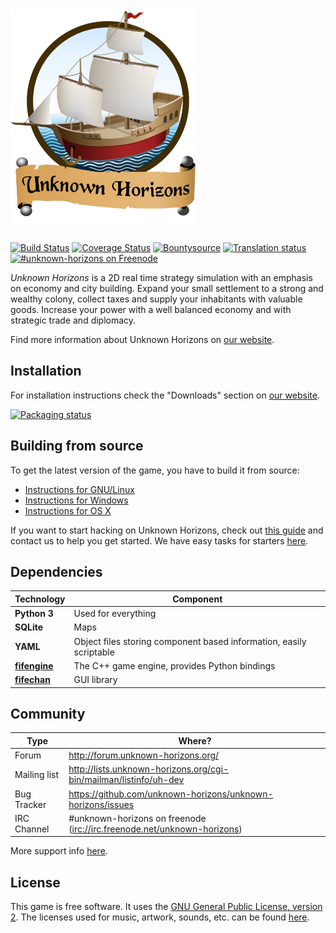 [![Unknown-Horizons](/content/gfx/uh.png)](http://unknown-horizons.org/)
============================================================

[![Build Status](https://travis-ci.org/unknown-horizons/unknown-horizons.svg?branch=master)](https://travis-ci.org/unknown-horizons/unknown-horizons)
[![Coverage Status](https://coveralls.io/repos/github/unknown-horizons/unknown-horizons/badge.svg?branch=master)](https://coveralls.io/github/unknown-horizons/unknown-horizons?branch=master)
 [![Bountysource](https://www.bountysource.com/badge/team?team_id=9261&style=bounties_received)](https://www.bountysource.com/teams/unknown-horizons/issues?utm_source=unknown-horizons&utm_medium=shield&utm_campaign=bounties_received)
 [![Translation status](https://hosted.weblate.org/widgets/uh/-/shields-badge.svg)](https://hosted.weblate.org/engage/uh/?utm_source=widget)
 [![#unknown-horizons on Freenode](https://img.shields.io/badge/freenode-%23unknown--horizons-green.svg)](https://webchat.freenode.net/?channels=unknown-horizons)

_Unknown Horizons_ is a 2D real time strategy simulation with an
emphasis on economy and city building. Expand your small
settlement to a strong and wealthy colony, collect taxes and
supply your inhabitants with valuable goods. Increase your
power with a well balanced economy and with strategic trade
and diplomacy.

Find more information about Unknown Horizons on [our website](http://unknown-horizons.org/).


## Installation

For installation instructions check the "Downloads" section on
[our website](http://unknown-horizons.org/downloads/).

[![Packaging status](https://repology.org/badge/vertical-allrepos/unknown-horizons.svg)](https://repology.org/metapackage/unknown-horizons)

## Building from source

To get the latest version of the game, you have to build it from source:

 * [Instructions for GNU/Linux](https://github.com/unknown-horizons/unknown-horizons/wiki/Linux)
 * [Instructions for Windows](https://github.com/unknown-horizons/unknown-horizons/wiki/Windows)
 * [Instructions for OS X](https://github.com/unknown-horizons/unknown-horizons/wiki/MacOS)

If you want to start hacking on Unknown Horizons, check out [this guide](https://github.com/unknown-horizons/unknown-horizons/wiki/Getting-started) and contact us to help you get started. We have easy tasks for starters [here](https://github.com/unknown-horizons/unknown-horizons/issues?q=is%3Aopen+is%3Aissue+label%3Astarter).


## Dependencies


Technology     | Component
---------------|----------
**Python 3**   | Used for everything
**SQLite**     | Maps
**YAML**       | Object files storing component based information, easily scriptable
**[fifengine](https://github.com/fifengine/fifengine)**  | The C++ game engine, provides Python bindings
**[fifechan](https://github.com/fifengine/fifechan)**   | GUI library

## Community

Type         | Where?
-------------|-----------------------------------------------------------------------
Forum        | http://forum.unknown-horizons.org/
Mailing list | http://lists.unknown-horizons.org/cgi-bin/mailman/listinfo/uh-dev
Bug Tracker  | https://github.com/unknown-horizons/unknown-horizons/issues
IRC Channel  | #unknown-horizons on freenode ([irc://irc.freenode.net/unknown-horizons](irc://irc.freenode.net/unknown-horizons))

More support info [here](https://github.com/unknown-horizons/unknown-horizons/wiki/Support-Infos).

## License

This game is free software. It uses the [GNU General Public License, version 2](https://github.com/unknown-horizons/unknown-horizons/blob/master/doc/licenses/GPL). The licenses used for music, artwork, sounds, etc. can be found [here](https://github.com/unknown-horizons/unknown-horizons/tree/master/doc).
